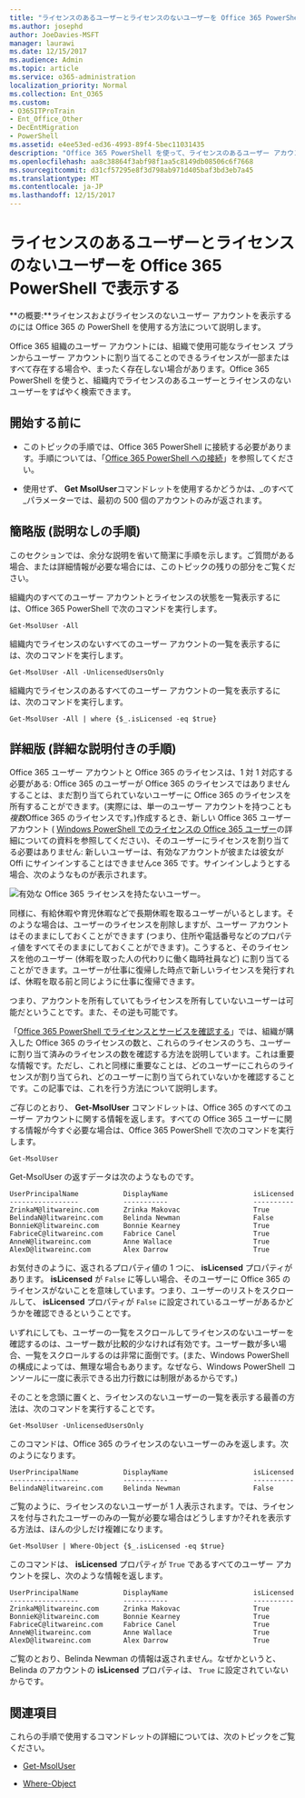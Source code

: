 ```yaml
---
title: "ライセンスのあるユーザーとライセンスのないユーザーを Office 365 PowerShell で表示する"
ms.author: josephd
author: JoeDavies-MSFT
manager: laurawi
ms.date: 12/15/2017
ms.audience: Admin
ms.topic: article
ms.service: o365-administration
localization_priority: Normal
ms.collection: Ent_O365
ms.custom:
- O365ITProTrain
- Ent_Office_Other
- DecEntMigration
- PowerShell
ms.assetid: e4ee53ed-ed36-4993-89f4-5bec11031435
description: "Office 365 PowerShell を使って、ライセンスのあるユーザー アカウントとライセンスのないユーザー アカウントを表示する方法について説明します。"
ms.openlocfilehash: aa8c38864f3abf98f1aa5c8149db08506c6f7668
ms.sourcegitcommit: d31cf57295e8f3d798ab971d405baf3bd3eb7a45
ms.translationtype: MT
ms.contentlocale: ja-JP
ms.lasthandoff: 12/15/2017
---
```

# <a name="view-licensed-and-unlicensed-users-with-office-365-powershell"></a>ライセンスのあるユーザーとライセンスのないユーザーを Office 365 PowerShell で表示する

**の概要:**ライセンスおよびライセンスのないユーザー アカウントを表示するのには Office 365 の PowerShell を使用する方法について説明します。
  
Office 365 組織のユーザー アカウントには、組織で使用可能なライセンス プランからユーザー アカウントに割り当てることのできるライセンスが一部またはすべて存在する場合や、まったく存在しない場合があります。Office 365 PowerShell を使うと、組織内でライセンスのあるユーザーとライセンスのないユーザーをすばやく検索できます。
  
## <a name="before-you-begin"></a>開始する前に

- このトピックの手順では、Office 365 PowerShell に接続する必要があります。手順については、「[Office 365 PowerShell への接続](connect-to-office-365-powershell.md)」を参照してください。
    
- 使用せず、 **Get MsolUser**コマンドレットを使用するかどうかは、_のすべて_パラメーターでは、最初の 500 個のアカウントのみが返されます。
    
## <a name="the-short-version-instructions-without-explanations"></a>簡略版 (説明なしの手順)

このセクションでは、余分な説明を省いて簡潔に手順を示します。ご質問がある場合、または詳細情報が必要な場合には、このトピックの残りの部分をご覧ください。
  
組織内のすべてのユーザー アカウントとライセンスの状態を一覧表示するには、Office 365 PowerShell で次のコマンドを実行します。
  
```
Get-MsolUser -All
```

組織内でライセンスのないすべてのユーザー アカウントの一覧を表示するには、次のコマンドを実行します。
  
```
Get-MsolUser -All -UnlicensedUsersOnly
```

組織内でライセンスのあるすべてのユーザー アカウントの一覧を表示するには、次のコマンドを実行します。
  
```
Get-MsolUser -All | where {$_.isLicensed -eq $true}
```

## <a name="the-long-version-instructions-with-detailed-explanations"></a>詳細版 (詳細な説明付きの手順)

Office 365 ユーザー アカウントと Office 365 のライセンスは、1 対 1 対応する必要がある: Office 365 のユーザーが Office 365 のライセンスではありませんすることは、まだ割り当てられていないユーザーに Office 365 のライセンスを所有することができます。(実際には、単一のユーザー アカウントを持つことも*複数*Office 365 のライセンスです。)作成するとき、新しい Office 365 ユーザー アカウント ( [Windows PowerShell でのライセンスの Office 365 ユーザー](http://technet.microsoft.com/library/0ab9fcac-e5ea-4b5b-b72c-8c92c55565ac.aspx)の詳細についての資料を参照してください)、そのユーザーにライセンスを割り当てる必要はありません: 新しいユーザーは、有効なアカウントが彼または彼女が Offi にサインインすることはできませんce 365 です。サインインしようとする場合、次のようなものが表示されます。
  
![有効な Office 365 ライセンスを持たないユーザー。](images/o365_powershell_no_license.png)
  
同様に、有給休暇や育児休暇などで長期休暇を取るユーザーがいるとします。そのような場合は、ユーザーのライセンスを削除しますが、ユーザー アカウントはそのままにしておくことができます (つまり、住所や電話番号などのプロパティ値をすべてそのままにしておくことができます)。こうすると、そのライセンスを他のユーザー (休暇を取った人の代わりに働く臨時社員など) に割り当てることができます。ユーザーが仕事に復帰した時点で新しいライセンスを発行すれば、休暇を取る前と同じように仕事に復帰できます。
  
つまり、アカウントを所有していてもライセンスを所有していないユーザーは可能だということです。また、その逆も可能です。
  
「[Office 365 PowerShell でライセンスとサービスを確認する](view-licenses-and-services-with-office-365-powershell.md)」では、組織が購入した Office 365 のライセンスの数と、これらのライセンスのうち、ユーザーに割り当て済みのライセンスの数を確認する方法を説明しています。これは重要な情報です。ただし、これと同様に重要なことは、どのユーザーにこれらのライセンスが割り当てられ、どのユーザーに割り当てられていないかを確認することです。この記事では、これを行う方法について説明します。
  
ご存じのとおり、 **Get-MsolUser** コマンドレットは、Office 365 のすべてのユーザー アカウントに関する情報を返します。すべての Office 365 ユーザーに関する情報が今すぐ必要な場合は、Office 365 PowerShell で次のコマンドを実行します。
  
```
Get-MsolUser
```

Get-MsolUser の返すデータは次のようなものです。
  
```
UserPrincipalName           DisplayName                     isLicensed
-----------------           -----------                     ----------
ZrinkaM@litwareinc.com      Zrinka Makovac                  True
BelindaN@litwareinc.com     Belinda Newman                  False
BonnieK@litwareinc.com      Bonnie Kearney                  True
FabriceC@litwareinc.com     Fabrice Canel                   True
AnneW@litwareinc.com        Anne Wallace                    True
AlexD@litwareinc.com        Alex Darrow                     True
```

お気付きのように、返されるプロパティ値の 1 つに、 **isLicensed** プロパティがあります。 **isLicensed** が `False` に等しい場合、そのユーザーに Office 365 のライセンスがないことを意味しています。つまり、ユーザーのリストをスクロールして、 **isLicensed** プロパティが `False` に設定されているユーザーがあるかどうかを確認できるということです。
  
いずれにしても、ユーザーの一覧をスクロールしてライセンスのないユーザーを確認するのは、ユーザー数が比較的少なければ有効です。ユーザー数が多い場合、一覧をスクロールするのは非常に面倒です。(また、Windows PowerShell の構成によっては、無理な場合もあります。なぜなら、Windows PowerShell コンソールに一度に表示できる出力行数には制限があるからです。)
  
そのことを念頭に置くと、ライセンスのないユーザーの一覧を表示する最善の方法は、次のコマンドを実行することです。
  
```
Get-MsolUser -UnlicensedUsersOnly
```

このコマンドは、Office 365 のライセンスのないユーザーのみを返します。次のようになります。
  
```
UserPrincipalName           DisplayName                     isLicensed
-----------------           -----------                     ----------
BelindaN@litwareinc.com     Belinda Newman                  False
```

ご覧のように、ライセンスのないユーザーが 1 人表示されます。では、ライセンスを付与されたユーザーのみの一覧が必要な場合はどうしますか?それを表示する方法は、ほんの少しだけ複雑になります。
  
```
Get-MsolUser | Where-Object {$_.isLicensed -eq $true}
```

このコマンドは、 **isLicensed** プロパティが `True` であるすべてのユーザー アカウントを探し、次のような情報を返します。
  
```
UserPrincipalName           DisplayName                     isLicensed
-----------------           -----------                     ----------
ZrinkaM@litwareinc.com      Zrinka Makovac                  True
BonnieK@litwareinc.com      Bonnie Kearney                  True
FabriceC@litwareinc.com     Fabrice Canel                   True
AnneW@litwareinc.com        Anne Wallace                    True
AlexD@litwareinc.com        Alex Darrow                     True
```

ご覧のとおり、Belinda Newman の情報は返されません。なぜかというと、Belinda のアカウントの **isLicensed** プロパティは、 `True` に設定されていないからです。
  
## <a name="see-also"></a>関連項目
<a name="SeeAlso"> </a>

これらの手順で使用するコマンドレットの詳細については、次のトピックをご覧ください。
  
- [Get-MsolUser](https://go.microsoft.com/fwlink/p/?LinkId=691547)
    
- [Where-Object](https://go.microsoft.com/fwlink/p/?LinkId=113423)
    

